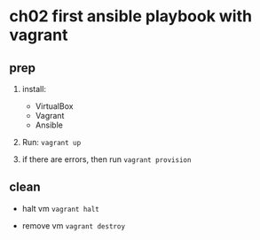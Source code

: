 # ch02 first ansible playbook with vagrant

## prep
1. install:
   * VirtualBox
   * Vagrant 
   * Ansible
   
2. Run:
   `vagrant up`
   
   
3. if there are errors, then run
   `vagrant provision`
   
## clean

* halt vm
  `vagrant halt`
  
* remove vm
  `vagrant destroy`
  
  
